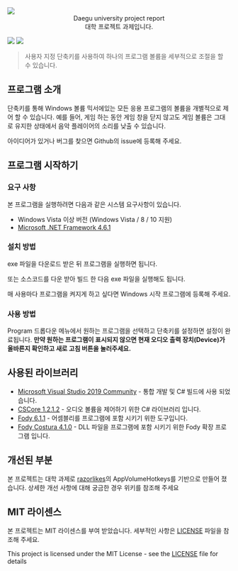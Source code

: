 <img align="center" src="https://daegu.ac.kr/resources/images/site/layout/header_logo.gif">

<center>
    Daegu university project report </br>
    대학 프로젝트 과제입니다.
</center>



![](https://img.shields.io/github/license/yeosj116/AppVolumeHotkeys)
![](https://img.shields.io/github/downloads/yeosj116/AppVolumeHotkeys/total)  

> 사용자 지정 단축키를 사용하여 하나의 프로그램 볼륨을 세부적으로 조절을 할 수 있습니다.

## 프로그램 소개
단축키를 통해 Windows 볼륨 믹서에있는 모든 응용 프로그램의 볼륨을 개별적으로 제어 할 수 있습니다.
예를 들어, 게임 하는 동안 게임 창을 닫지 않고도 게임 볼륨은 그대로 유지한 상태에서 음악 플레이어의 소리를 낮출 수 있습니다.

아이디어가 있거나 버그를 찾으면 Github의 issue에 등록해 주세요.

## 프로그램 시작하기

### 요구 사항

본 프로그램을 실행하려면 다음과 같은 시스템 요구사항이 있습니다.
* Windows Vista 이상 버전 (Windows Vista / 8 / 10 지원)
* [Microsoft .NET Framework 4.6.1](https://www.microsoft.com/en-us/download/details.aspx?id=49981)

### 설치 방법
exe 파일을 다운로드 받은 뒤 프로그램을 실행하면 됩니다.

또는 소스코드를 다운 받아 빌드 한 다음 exe 파일을 실행해도 됩니다.

매 사용마다 프로그램을 켜지게 하고 싶다면 Windows 시작 프로그램에 등록해 주세요.

### 사용 방법
Program 드롭다운 메뉴에서 원하는 프로그램을 선택하고 단축키를 설정하면 설정이 완료됩니다. **만약 원하는 프로그램이 표시되지 않으면 현재 오디오 출력 장치(Device)가 올바른지 확인하고 새로 고침 버튼을 눌러주세요.**

## 사용된 라이브러리

* [Microsoft Visual Studio 2019 Community](https://www.visualstudio.com/vs/) - 통합 개발 및 C# 빌드에 사용 되었습니다.
* [CSCore 1.2.1.2](https://github.com/filoe/cscore) - 오디오 볼륨을 제어하기 위한 C# 라이브러리 입니다.
* [Fody 6.1.1](https://github.com/Fody/Fody) - 어셈블리를 프로그램에 포함 시키기 위한 도구입니다.
* [Fody Costura 4.1.0](https://github.com/Fody/Costura) - DLL 파일을 프로그램에 포함 시키기 위한 Fody 확장 프로그램 입니다.

## 개선된 부분
본 프로젝트는 대학 과제로 [razorlikes](https://github.com/razorlikes/AppVolumeHotkeys)의 AppVolumeHotkeys를 기반으로 만들어 졌습니다.
상세한 개선 사항에 대해 궁금한 경우 위키를 참조해 주세요

## MIT 라이센스
본 프로젝트는 MIT 라이센스를 부여 받았습니다. 세부적인 사항은 [LICENSE](LICENSE) 파일을 참조해 주세요.

This project is licensed under the MIT License - see the [LICENSE](LICENSE) file for details
